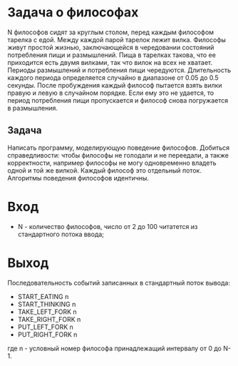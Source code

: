 # Задача о философах #

N философов сидят за круглым столом, перед каждым философом тарелка с едой. Между каждой парой тарелок лежит вилка. Философы живут простой жизнью, заключающейся в чередовании состояний потребления пищи и размышлений. Пища в тарелках такова, что ее приходится есть двумя вилками, так что вилок на всех не хватает. Периоды размышлений и потребления пищи чередуются. Длительность каждого периода определяется случайно в диапазоне от 0.05 до 0.5 секунды. После пробуждения каждый философ пытается взять вилки правую и левую в случайном порядке. Если ему это не удается, то период потребления пищи пропускается и философ снова погружается в размышления.

## Задача ##

Написать программу, моделирующую поведение философов. Добиться справедливости: чтобы философы не голодали и не переедали, а также корректности, например философы не могу одновременно владеть одной и той же вилкой. Каждый философ это отдельный поток. Алгоритмы поведения философов идентичны.


# Вход #

  * N - количество философов, число от 2 до 100 читатется из стандартного потока ввода;

# Выход #

Последовательность событий записанных в стандартный поток вывода:
  * START\_EATING n
  * START\_THINKING n
  * TAKE\_LEFT\_FORK n
  * TAKE\_RIGHT\_FORK n
  * PUT\_LEFT\_FORK n
  * PUT\_RIGHT\_FORK n

где n - условный номер философа принадлежащий интервалу от 0 до N-1.